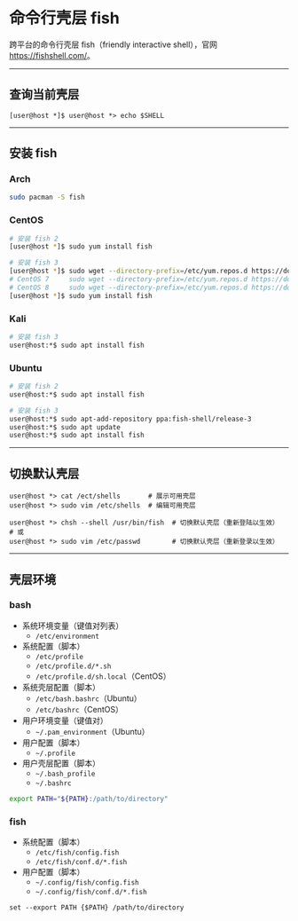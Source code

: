 # 命令行壳层 fish

跨平台的命令行壳层 fish（friendly interactive shell），官网 <https://fishshell.com/>。

___
## 查询当前壳层

```fish
[user@host *]$ user@host *> echo $SHELL
```

___
## 安装 fish

### Arch

```bash
sudo pacman -S fish
```

### CentOS

```bash
# 安装 fish 2
[user@host *]$ sudo yum install fish

# 安装 fish 3
[user@host *]$ sudo wget --directory-prefix=/etc/yum.repos.d https://download.opensuse.org/repositories/shells:fish:release:3/RedHat_RHEL-6/shells:fish:release:3.repo
# CentOS 7     sudo wget --directory-prefix=/etc/yum.repos.d https://download.opensuse.org/repositories/shells:fish:release:3/RHEL_7/shells:fish:release:3.repo
# CentOS 8     sudo wget --directory-prefix=/etc/yum.repos.d https://download.opensuse.org/repositories/shells:fish:release:3/CentOS_8/shells:fish:release:3.repo
[user@host *]$ sudo yum install fish
```

### Kali

```bash
# 安装 fish 3
user@host:*$ sudo apt install fish
```

### Ubuntu

```bash
# 安装 fish 2
user@host:*$ sudo apt install fish

# 安装 fish 3
user@host:*$ sudo apt-add-repository ppa:fish-shell/release-3
user@host:*$ sudo apt update
user@host:*$ sudo apt install fish
```

___
## 切换默认壳层

```fish
user@host *> cat /ect/shells       # 展示可用壳层
user@host *> sudo vim /etc/shells  # 编辑可用壳层

user@host *> chsh --shell /usr/bin/fish  # 切换默认壳层（重新登陆以生效）
# 或
user@host *> sudo vim /etc/passwd        # 切换默认壳层（重新登录以生效）
```

___
## 壳层环境

### bash

*   系统环境变量（键值对列表）
    *   `/etc/environment`
*   系统配置（脚本）
    *   `/etc/profile`
    *   `/etc/profile.d/*.sh`
    *   `/etc/profile.d/sh.local`（CentOS）
*   系统壳层配置（脚本）
    *   `/etc/bash.bashrc`（Ubuntu）
    *   `/etc/bashrc`（CentOS）
*   用户环境变量（键值对）
    *   `~/.pam_environment`（Ubuntu）
*   用户配置（脚本）
    *   `~/.profile`
*   用户壳层配置（脚本）
    *   `~/.bash_profile`
    *   `~/.bashrc`

```bash
export PATH="${PATH}:/path/to/directory"
```

### fish

*   系统配置（脚本）
    *   `/etc/fish/config.fish`
    *   `/etc/fish/conf.d/*.fish`
*   用户配置（脚本）
    *   `~/.config/fish/config.fish`
    *   `~/.config/fish/conf.d/*.fish`

```fish
set --export PATH {$PATH} /path/to/directory
```
